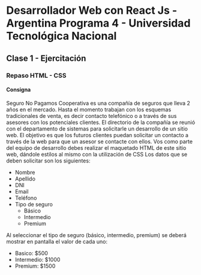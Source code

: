 # Desarrollador Web con React Js - Argentina Programa 4 - Universidad Tecnológica Nacional
## Clase 1 - Ejercitación
### Repaso HTML - CSS
#### Consigna
Seguro No Pagamos Cooperativa es una compañía de seguros que lleva 2 años en el mercado.
Hasta el momento trabajan con los esquemas tradicionales de venta, es decir contacto
telefónico o a través de sus asesores con los potenciales clientes.
El directorio de la compañía se reunió con el departamento de sistemas para solicitarle un
desarrollo de un sitio web. El objetivo es que los futuros clientes puedan solicitar un contacto
a través de la web para que un asesor se contacte con ellos.
Vos como parte del equipo de desarrollo debes realizar el maquetado HTML de este sitio web,
dándole estilos al mismo con la utilización de CSS
Los datos que se deben solicitar son los siguientes:
+ Nombre
+ Apellido
+ DNI
+ Email
+ Teléfono
+ Tipo de seguro
  * Básico
  + Intermedio
  + Premium
  
Al seleccionar el tipo de seguro (básico, intermedio, premium) se deberá mostrar en pantalla el
valor de cada uno:
+ Basico: $500
+ Intermedio: $1000
+ Premium: $1500
